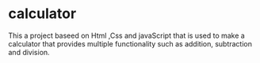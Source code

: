 # calculator
This a project baseed on Html ,Css and javaScript that is used to make a calculator that provides multiple functionality such as addition, subtraction and division.
